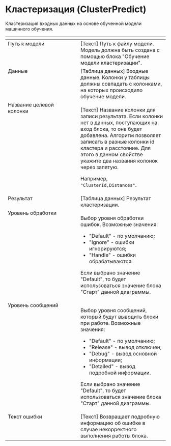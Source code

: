 # Кластеризация (ClusterPredict)

Кластеризация входных данных на основе обученной модели машинного обучения.

<table data-header-hidden><thead><tr><th width="303.46673583984375" valign="top"></th><th width="321.333251953125" valign="top"></th></tr></thead><tbody><tr><td valign="top">Путь к модели</td><td valign="top">[Текст] Путь к файлу модели. Модель должна быть создана с помощью блока "Обучение модели кластеризации".</td></tr><tr><td valign="top">Данные</td><td valign="top">[Таблица данных] Входные данные. Колонки у таблицы должны совпадать с колонками, на которых происходило обучение модели.</td></tr><tr><td valign="top">Название целевой колонки</td><td valign="top"><p>[Текст] Название колонки для записи результата. Если колонки нет в данных, поступающих на вход блока, то она будет добавлена. Алгоритм позволяет записать в разные колонки id кластера и расстояние. Для этого в данном свойстве укажите два названия колонок через запятую. </p><p>Например, <code>"ClusterId,Distances"</code>.</p></td></tr><tr><td valign="top">Результат</td><td valign="top">[Таблица данных] Результат кластеризации.</td></tr><tr><td valign="top">Уровень обработки</td><td valign="top"><p>Выбор уровня обработки ошибок. Возможные значения: </p><ul><li>"Default" - по умолчанию; </li><li>"Ignore" - ошибки игнорируются; </li><li>"Handle" - ошибки обрабатываются. </li></ul><p>Если выбрано значение "Default", то будет использоваться значение блока "Старт" данной диаграммы.</p></td></tr><tr><td valign="top">Уровень сообщений</td><td valign="top"><p>Выбор уровня сообщений, который будут выводить блоки при работе. Возможные значения: </p><ul><li>"Default" - по умолчанию; </li><li>"Release" - вывод отключен; </li><li>"Debug" - вывод основной информации; </li><li>"Detailed" - вывод подробной информации. </li></ul><p>Если выбрано значение "Default", то будет использоваться значение блока "Старт" данной диаграммы.</p></td></tr><tr><td valign="top">Текст ошибки</td><td valign="top">[Текст] Возвращает подробную информацию об ошибке в случае некорректного выполнения работы блока.</td></tr></tbody></table>
